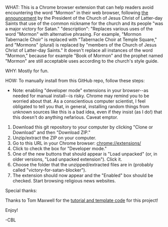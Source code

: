 WHAT: 
This is a Chrome browser extension that can help readers avoid encountering the word "Mormon" in their web browser, following [the announcement](https://www.sltrib.com/religion/2018/10/07/members-offend-jesus/) by the President of the Church of Jesus Christ of Latter-day Saints that use of the common nickname for the church and its people "was a major victory for Satan."     "description": "Replaces various uses of the word \"Mormon\" with alternative phrasing. For example, \"Mormon Tabernacle Choir\" is replaced with "Tabernacle Choir at Temple Square," and "Mormons" (plural) is replaced by "members of the Church of Jesus Christ of Latter-day Saints." It doesn't replace all instances of the word "Mormon," because for example "Book of Mormon" and the prophet named "Mormon" are still acceptable uses according to the church's style guide.

WHY:
Mostly for fun.

HOW:
To manually install from this GitHub repo, follow these steps:

* Note: enabling "developer mode" extensions in your browser--as needed for manual install--is risky. Chrome may remind you to be worried about that. As a conscientious computer scientist, I feel obligated to tell you that, in general, installing random things from unknown sources like this is a bad idea, even if they insist (as I do!) that this doesn't do anything nefarious. Caveat emptor.

1. Download this git repository to your computer by clicking "Clone or Download" and then "Download ZIP." 
2. Unzip/extract the ZIP on your computer.
3. Go to this URL in your Chrome browser: [chrome://extensions/](chrome://extensions/)
4. Click to check the box for "Developer mode."
5. One of the new buttons that should appear is "Load unpacked" (or, in older versions, "Load unpacked extension"). Click it. 
6. Choose the folder that the unzipped/extracted files are in (probably called "victory-for-satan-blocker").
7. The extension should now appear and the "Enabled" box should be checked. Start browsing religious news websites.


Special thanks:

Thanks to Tom Maxwell for the [tutorial and template code](https://9to5google.com/2015/06/14/how-to-make-a-chrome-extensions/) for this project! 

Enjoy!

-CBL

